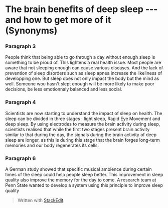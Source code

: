 ﻿# The brain benefits of deep sleep --- and how to get more of it (Synonyms)

### Paragraph 3
People think that being able to go through a day without enough sleep is something to be proud of. This lightens a real health issue. Most people are aware that not sleeping enough can cause various diseases. And the lack of prevention of sleep disorders such as sleep apnea increase the likeliness of developping one. But sleep does not only impact the body but the mind as well. Someone wou hasn't slept enough will be more likely to make poor decisions, be less emotionnaly balanced and less social.

### Paragraph 4
Scientists are now starting to understand the impact of sleep on health. The sleep can be divided in three stages : light sleep, Rapid Eye Movement and deep sleep. By using electrodes to measure the brain activity during sleep, scientists realised that while the first two stages present brain activity similar to that during the day, the signals during the brain activity of deep sleep are longer, as this is during this stage that the brain forges long-term memories and our body regenerates its cells.

### Paragraph 6
A German study showed that specific musical ambience during certain times of the sleep could help people sleep better. This improvement in sleep quality also improve the memory for the day to come. A research team at Penn State wanted to develop a system using this principle to improve sleep quality
> Written with [StackEdit](https://stackedit.io/).

